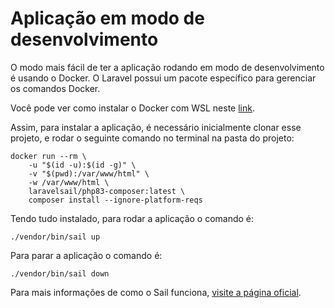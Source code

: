 # Aplicação em modo de desenvolvimento

O modo mais fácil de ter a aplicação rodando em modo de desenvolvimento é usando o Docker.
O Laravel possui um pacote específico para gerenciar os comandos Docker.

Você pode ver como instalar o Docker com WSL neste [link](https://github.com/codeedu/wsl2-docker-quickstart).

Assim, para instalar a aplicação, é necessário inicialmente clonar esse projeto, e rodar o seguinte comando no terminal na pasta do projeto:

```
docker run --rm \
    -u "$(id -u):$(id -g)" \
    -v "$(pwd):/var/www/html" \
    -w /var/www/html \
    laravelsail/php83-composer:latest \
    composer install --ignore-platform-reqs
```

Tendo tudo instalado, para rodar a aplicação o comando é:

```
./vendor/bin/sail up
```

Para parar a aplicação o comando é:

```
./vendor/bin/sail down
```
Para mais informações de como o Sail funciona, [visite a página oficial](https://laravel.com/docs/10.x/sail).
